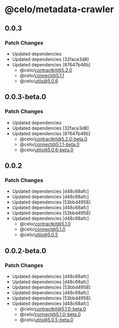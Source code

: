 # @celo/metadata-crawler

## 0.0.3

### Patch Changes

- Updated dependencies
- Updated dependencies [32face3d8]
- Updated dependencies [87647b46b]
  - @celo/contractkit@5.2.0
  - @celo/connect@5.1.1
  - @celo/utils@5.0.6

## 0.0.3-beta.0

### Patch Changes

- Updated dependencies
- Updated dependencies [32face3d8]
- Updated dependencies [87647b46b]
  - @celo/contractkit@5.2.0-beta.0
  - @celo/connect@5.1.1-beta.0
  - @celo/utils@5.0.6-beta.0

## 0.0.2

### Patch Changes

- Updated dependencies [d48c68afc]
- Updated dependencies [d48c68afc]
- Updated dependencies [53bbd4958]
- Updated dependencies [d48c68afc]
- Updated dependencies [53bbd4958]
- Updated dependencies [d48c68afc]
  - @celo/contractkit@5.1.0
  - @celo/connect@5.1.0
  - @celo/utils@5.0.5

## 0.0.2-beta.0

### Patch Changes

- Updated dependencies [d48c68afc]
- Updated dependencies [d48c68afc]
- Updated dependencies [53bbd4958]
- Updated dependencies [d48c68afc]
- Updated dependencies [53bbd4958]
- Updated dependencies [d48c68afc]
  - @celo/contractkit@5.1.0-beta.0
  - @celo/connect@5.1.0-beta.0
  - @celo/utils@5.0.5-beta.0
